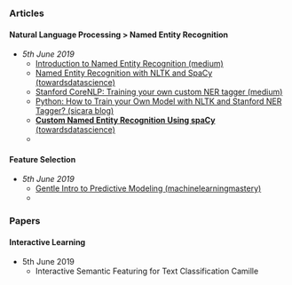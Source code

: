 
### Articles
  #### Natural Language Processing > Named Entity Recognition
  - *5th June 2019*
    - [Introduction to Named Entity Recognition (medium)](https://medium.com/explore-artificial-intelligence/introduction-to-named-entity-recognition-eda8c97c2db1)
    - [Named Entity Recognition with NLTK and SpaCy (towardsdatascience)](https://towardsdatascience.com/named-entity-recognition-with-nltk-and-spacy-8c4a7d88e7da)
    - [Stanford CoreNLP: Training your own custom NER tagger (medium)](https://medium.com/swlh/stanford-corenlp-training-your-own-custom-ner-tagger-8119cc7dfc06)
    - [Python: How to Train your Own Model with NLTK and Stanford NER Tagger? (sicara blog)](https://blog.sicara.com/train-ner-model-with-nltk-stanford-tagger-english-french-german-6d90573a9486)
    - [**Custom Named Entity Recognition Using spaCy** (towardsdatascience)](https://towardsdatascience.com/custom-named-entity-recognition-using-spacy-7140ebbb3718)
    -
#### Feature Selection
  - *5th June 2019*
    - [Gentle Intro to Predictive Modeling (machinelearningmastery)](https://machinelearningmastery.com/gentle-introduction-to-predictive-modeling/)
    - 

### Papers
  #### Interactive Learning
  - 5th June 2019
    - Interactive Semantic Featuring for Text Classification Camille
    
    
